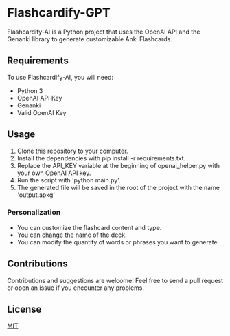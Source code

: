 # Flashcardify-GPT

Flashcardify-AI is a Python project that uses the OpenAI API and the Genanki library to generate customizable Anki Flashcards.

## Requirements

To use Flashcardify-AI, you will need:

- Python 3
- OpenAI API Key
- Genanki
- Valid OpenAI Key

## Usage

1. Clone this repository to your computer.
2. Install the dependencies with pip install -r requirements.txt.
3. Replace the API_KEY variable at the beginning of openai_helper.py with your own OpenAI API key.
4. Run the script with 'python main.py'.
5. The generated file will be saved in the root of the project with the name 'output.apkg'

### Personalization

- You can customize the flashcard content and type.
- You can change the name of the deck.
- You can modify the quantity of words or phrases you want to generate.

## Contributions

Contributions and suggestions are welcome! Feel free to send a pull request or open an issue if you encounter any problems.

## License

[MIT](LICENSE)
